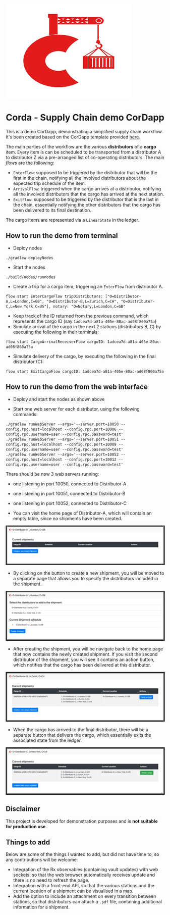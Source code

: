 <img src="images/corda-logo.jpg" width="400" height="300" />

# Corda - Supply Chain demo CorDapp

This is a demo CorDapp, demonstrating a simplified supply chain workflow.
It's been created based on the CorDapp template provided [here](https://github.com/corda/cordapp-template-kotlin). 

The main parties of the workflow are the various **distributors** of a **cargo** item. 
Every item is can be scheduled to be transported from a distributor A to distributor Z via a pre-arranged list of co-operating distributors.
The main *flows* are the following:
* `EnterFlow`: supposed to be triggered by the distributor that will be the first in the chain, notifying all the involved distributors about the expected trip schedule of the item.
* `ArrivalFlow`: triggered when the cargo arrives at a distributor, notifying all the involved distributors that the cargo has arrived at the next station.
* `ExitFlow`: supposed to be triggered by the distributor that is the last in the chain, essentially notifying the other distributors that the cargo has been delivered to its final destination.

The cargo items are represented via a `LinearState` in the ledger.

## How to run the demo from terminal

* Deploy nodes
```
./gradlew deployNodes
```
* Start the nodes
```
./build/nodes/runnodes
```
* Create a trip for a cargo item, triggering an `EnterFlow` from distributor A.
```
flow start EnterCargoFlow tripDistributors: ["O=Distributor-A,L=London,C=GB", "O=Distributor-B,L=Zurich,C=CH", "O=Distributor-C,L=New York,C=US"], notary: "O=Notary,L=London,C=GB"
```
* Keep track of the ID returned from the previous command, which represents the cargo ID (say `1adcea7d-a81a-405e-80ac-ad08f860a75a`)
* Simulate arrival of the cargo in the next 2 stations (distributors B, C) by executing the following in their terminals:
```
flow start CargoArrivalReceiverFlow cargoID: 1adcea7d-a81a-405e-80ac-ad08f860a75a
```
* Simulate delivery of the cargo, by executing the following in the final distributor (C):
```
flow start ExitCargoFlow cargoID: 1adcea7d-a81a-405e-80ac-ad08f860a75a
```

## How to run the demo from the web interface

* Deploy and start the nodes as shown above

* Start one web server for each distributor, using the following commands:
```
./gradlew runWebServer --args='--server.port=10050 --config.rpc.host=localhost --config.rpc.port=10006 --config.rpc.username=user --config.rpc.password=test'
./gradlew runWebServer --args='--server.port=10051 --config.rpc.host=localhost --config.rpc.port=10009 --config.rpc.username=user --config.rpc.password=test'
./gradlew runWebServer --args='--server.port=10052 --config.rpc.host=localhost --config.rpc.port=10012 --config.rpc.username=user --config.rpc.password=test'
```
There should be now 3 web servers running:
* one listening in port 10050, connected to Distributor-A
* one listening in port 10051, connected to Distributor-B
* one listening in port 10052, connected to Distributor-C

* You can visit the home page of Distributor-A, which will contain an empty table, since no shipments have been created.

![Step 1](images/step_1.jpg)

* By clicking on the button to create a new shipment, you will be moved to a separate page that allows you to specify the distributors included in the shipment.

![Step 2](images/step_2.jpg)

* After creating the shipment, you will be navigate back to the home page that now contains the newly created shipment. If you visit the second distributor of the shipment, you will see it contains an action button, which notifies that the cargo has been delivered at this distributor.

![Step 3](images/step_3.jpg)

* When the cargo has arrived to the final distributor, there will be a separate button that delivers the cargo, which essentially exits the associated state from the ledger.

![Step 4](images/step_4.jpg)

## Disclaimer

This project is developed for demonstration purposes and is **not suitable for production use**.

## Things to add

Below are some of the things I wanted to add, but did not have time to, so any contributions will be welcome:
* Integration of the Rx observables (containing vault updates) with web sockets, so that the web browser automatically receives update and there is no need to refresh the page.
* Integration with a front-end API, so that the various stations and the current location of a shipment can be visualised in a map.
* Add the option to include an attachment on every transition between stations, so that distributors can attach a `.pdf` file, containing additional information for a shipment.